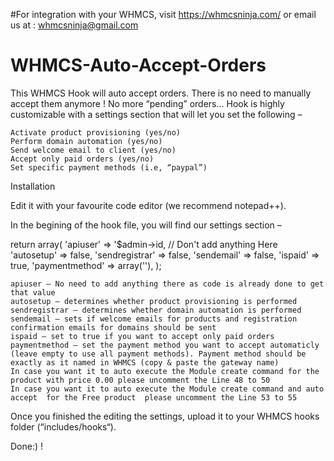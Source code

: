 #For integration with your WHMCS, visit https://whmcsninja.com/ or email us at : whmcsninja@gmail.com
# WHMCS-Auto-Accept-Orders
This WHMCS Hook will auto accept orders. There is no need to manually accept them anymore ! No more “pending” orders…
Hook is highly customizable with a settings section that will let you set the following –

    Activate product provisioning (yes/no)
    Perform domain automation (yes/no)
    Send welcome email to client (yes/no)
    Accept only paid orders (yes/no)
    Set specific payment methods (i.e, “paypal”)
Installation

Edit it with your favourite code editor (we recommend notepad++).

In the begining of the hook file, you will find our settings section –

return array( 
	'apiuser'		=> '$admin->id, // Don't add anything Here
	'autosetup' 		=> false,
	'sendregistrar' 	=> false, 
	'sendemail' 		=> false, 
	'ispaid'		=> true, 
	'paymentmethod'		=> array(''), 
);

    apiuser – No need to add anything there as code is already done to get that value 
    autosetup – determines whether product provisioning is performed
    sendregistrar – determines whether domain automation is performed
    sendemail – sets if welcome emails for products and registration confirmation emails for domains should be sent
    ispaid – set to true if you want to accept only paid orders
    paymentmethod – set the payment method you want to accept automaticly (leave empty to use all payment methods). Payment method should be exactly as it named in WHMCS (copy & paste the gateway name)
    In case you want it to auto execute the Module create command for the product with price 0.00 please uncomment the Line 48 to 50 
    In case you want it to auto execute the Module create command and auto accept  for the Free product  please uncomment the Line 53 to 55 

Once you finished the editing the settings, upload it to your WHMCS hooks folder (“includes/hooks“).

Done:) !
